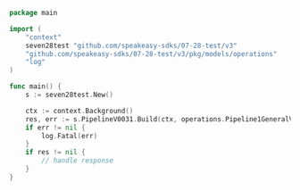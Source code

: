 <!-- Start SDK Example Usage [usage] -->
```go
package main

import (
	"context"
	seven28test "github.com/speakeasy-sdks/07-28-test/v3"
	"github.com/speakeasy-sdks/07-28-test/v3/pkg/models/operations"
	"log"
)

func main() {
	s := seven28test.New()

	ctx := context.Background()
	res, err := s.PipelineV0031.Build(ctx, operations.Pipeline1GeneralV0031GeneralPostRequest{})
	if err != nil {
		log.Fatal(err)
	}
	if res != nil {
		// handle response
	}
}

```
<!-- End SDK Example Usage [usage] -->
